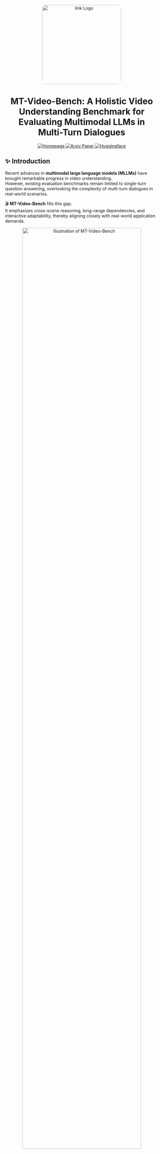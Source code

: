 <p align="center">
  <img src="./static/logo.jpg" width="260" alt="link Logo" style="border-radius: 12px;">
</p>

<h1 align="center">MT-Video-Bench: A Holistic Video Understanding Benchmark for Evaluating Multimodal LLMs in Multi-Turn Dialogues</h1>
<p align="center">
  <a href="https://mt-video-bench.github.io/">
    <img src="https://img.shields.io/badge/%F0%9F%8C%90%20Homepage-MT--Video--Bench-blue.svg" alt="Homepage">
  </a>
  <a href="https://arxiv.org/abs/2510.10689">
    <img src="https://img.shields.io/badge/Paper-ArXiv-red.svg" alt="Arxiv Paper">
  </a >
  <a href="https://huggingface.co/datasets/NJU-LINK/MT-Video-Bench">
    <img src="https://img.shields.io/badge/%F0%9F%A4%97%20Huggingface-MT--Video--Bench-yellow.svg" alt="Huggingface">
  </a>
</p>


## ✨ Introduction

Recent advances in **multimodal large language models (MLLMs)** have brought remarkable progress in video understanding.  
However, existing evaluation benchmarks remain limited to single-turn question answering, overlooking the complexity of multi-turn dialogues in real-world scenarios.

🎬 **MT-Video-Bench** fills this gap.  
It emphasizes cross-scene reasoning, long-range dependencies, and interactive adaptability, thereby aligning closely with real-world application demands.
<p align="center">
  <img src="./static/intro.png" width="88%" alt="Illustration of MT-Video-Bench">
  <br>
  <em>Figure 1. Illustration of multi-turn dialogues under single-scene and cross-scene settings. The evaluated questions corresponding to tasks are marked with underlining, and the scenes involved in the entire multi-turn dialogues are marked with blue dotted boxes.</em>
</p>

## 🚀 Overview

**MT-Video-Bench**‘s information:

- 📌 **135 videos** from 5 major categories & 23 subcategories 

- 💬 **987 dialogues** (each with 5–8 turns) and **5,805 QA pairs** for evaluating six core abilities
  - Object Reference
  - Memory Recall
  - Content Summary
  - Answer Refusal
  - Topic Shifting
  - Proactive Interaction

- 🧮 **Long-Video Evaluation:** durations up to 20 minutes 
  
- 🧠 Very challenging, even 🥇 best-performing model achieving only ⚠️ 68.45 % overall accuracy, revealing the considerable difficulty of this dataset.

<p align="center">
  <img src="./static/benchmark_statistics.png" width="88%" alt="Statistics of multi-turn dialogues">
  <br>
  <em>Figure 2. It covers a broad range of topics across five main categories: Movie, TV, Sports, Knowledge, and Life Record, each with multiple sub-topics, ensuring a diverse and balanced data distribution.</em>
</p>


MT-Video-Bench is a new multi-turn video understanding benchmark that lets you easily compare our dataset with existing video-language benchmarks.
<p align="center">
  <img src="./static/benchmark_comparison.png" width="88%" alt="Comparison with other benchmarks">
  <br>
  <em>Figure 3. Comparison with other benchmarks. Avg. Q/V - the average number of QA pairs per video. \textbf{Long}: whether the average video length is greater than 10 minutes. Cross-Scene - whether the dialogue covers more than 4 scenes.</em>
</p>


## 🧩 Pipeline

A glance at how MT-Video-Bench was built👇

1. 🔎 **Video Collection & Single-Scene Splitting:** Manually collect videos → split into short clips using PySceneDetect → generate captions for each clip → merge related clips based on captions to form coherent single-scene videos.
2. 🧾 **Cross-Scene Video Merging:** Extract key frames → perform object detection → build a dynamic object memory bank → retrieve and merge segments sharing common objects or themes.
3. 📦 **Multi-Turn Dialogue Generation:** Use Gemini 2.5 to automatically generate single-scene and cross-scene multi-turn dialogues → select the most suitable task for each scene → design cross-scene questions with an object-centered approach.
4. 🚦 **Human Quality Control:** Remove cases with information leakage → manually verify QA alignment, factual correctness, and difficulty → ensure high-quality, contextually coherent multi-turn dialogues.


<p align="center">
  <img src="./static/pipeline_page-0001.jpg" width="85%" alt="Data Pipeline">
  <br>
  <em>Figure 4. Data construction and refinement pipeline of MT-Video-Bench.</em>
</p>


## 🌟 License

Our dataset is under the CC-BY-NC-SA-4.0 license.

⚠️ If you need to access and use our dataset, you must understand and agree: This dataset is for research purposes only and cannot be used for any commercial or other purposes. The user assumes all effects arising from any other use and dissemination.

We do not own the copyright of any raw video files. Currently, we provide video access to researchers under the condition of acknowledging the above license. For the video data used, we respect and acknowledge any copyrights of the video authors. 

If the original authors of the related works still believe that the videos should be removed, please contact ynpan24@m.fudan.edu.cn or directly raise an issue.



## 📊 Evaluation Results

We evaluate both **closed- and open-source MLLMs** on MT-Video-Bench. Closed-source models include Gemini 2.5 Pro, Gemini 2.5 Flash, and Doubao-Seed-1.6-vision, while open-source models cover **18 representative MLLMs** from Qwen2.5 VL, InternVL3.5, LLaVA, InterVideo, VideoChat, VideoLlama3, and MiniCPM series.

<p align="center">
  <img src="./static/main result.png" width="90%" alt="Main Results">
  <br>
  <em>Figure 5. Evaluation results on MT-Video-Bench. "OR" - Object Reference. "MR" - Memory Recall. "CS" - Content Summary. "AR" - Answer Refusal. "TS" - Topic Shifting. "PI" - Proactive Interaction. </em>
</p>

<details> <summary>📦 More results can been seen here.</summary>
<p align="center">
  <img src="./static/single_cross_compare.png" width="80%" alt="Comparison on single-scene vs cross-scene">
  <br>
  <em>Figure 6. Performance comparison of Qwen2.5-VL-7B, InternVL3.5-8B (Think), and Gemini 2.5 Pro across various tasks under single-scene and cross-scene settings.
 </em>
</p>

<p align="center">
  <img src="./static/video_length_ablation.png" width="80%" alt="Comparison on video length">
  <br>
  <em>Figure 7. Performance comparison of four MLLMs across diverse video lengths.
 </em>
</p>

<p align="center">
  <img src="./static/wo_context_gt_qwen_bar_color.png" width="80%" alt="Comparison on context">
  <br>
  <em>Figure 8. Performance comparison of golden context, self-predicted context, and without context for the Qwen2.5-VL-7B model.
 </em>
</p>

<p align="center">
  <img src="./static/ablation_frames.png" width="80%" alt="Comparison on ablation">
  <br>
  <em>Figure 9. Ablation results of frames on different abilities. (a) Performance of Object Reference, Memory Recall, Content Summary, and Proactive Interaction; (b) Performance of Answer Refusal and Topic Shifting.
 </em>
</p>

<p align="center">
  <img src="./static/draw_resulotion.png" width="80%" alt="Comparison on resolution">
  <br>
  <em>Figure 10. Ablation results of resolutions on different abilities.
 </em>
</p>

</details>

## 🛠️ Evaluation

### STEP 1

We take the InternVL3.5 model as an example and provide the inference script. You can run:

```bash
python infer_internvl.py --model_type internvl4b
```

### STEP 2

To evaluate the inference results, use the following command:

```bash
python eval.py --model_type internvl4b
```


## 🪶 Citation

If you find **MT-Video-Bench** useful for your research, please cite:


